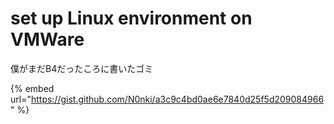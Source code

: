 # set up Linux environment on VMWare

僕がまだB4だったころに書いたゴミ

{% embed url="https://gist.github.com/N0nki/a3c9c4bd0ae6e7840d25f5d209084966" %}


